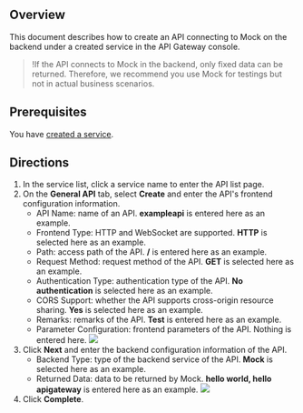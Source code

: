 ## Overview

This document describes how to create an API connecting to Mock on the backend under a created service in the API Gateway console.

>!If the API connects to Mock in the backend, only fixed data can be returned. Therefore, we recommend you use Mock for testings but not in actual business scenarios.

## Prerequisites

You have [created a service](https://intl.cloud.tencent.com/document/product/628/44317).

## Directions

1. In the service list, click a service name to enter the API list page.
2. On the **General API** tab, select **Create** and enter the API's frontend configuration information.
   - API Name: name of an API. **exampleapi** is entered here as an example.
   - Frontend Type: HTTP and WebSocket are supported. **HTTP** is selected here as an example.
   - Path: access path of the API. **/** is entered here as an example.
   - Request Method: request method of the API. **GET** is selected here as an example.
   - Authentication Type: authentication type of the API. **No authentication** is selected here as an example.
   - CORS Support: whether the API supports cross-origin resource sharing. **Yes** is selected here as an example.
   - Remarks: remarks of the API. **Test** is entered here as an example.
   - Parameter Configuration: frontend parameters of the API. Nothing is entered here.
     ![](https://qcloudimg.tencent-cloud.cn/raw/3297493162b368eb3d63dff03ee73939.png)
3. Click **Next** and enter the backend configuration information of the API.
   - Backend Type: type of the backend service of the API. **Mock** is selected here as an example.
   - Returned Data: data to be returned by Mock. **hello world, hello apigateway** is entered here as an example.
     ![](https://qcloudimg.tencent-cloud.cn/raw/617dfb02327f80fa19eef749024910cc.png)
4. Click **Complete**.

